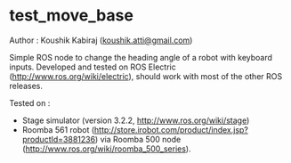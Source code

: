test_move_base
==============
Author : Koushik Kabiraj (koushik.atti@gmail.com)

Simple ROS node to change the heading angle of a robot with keyboard inputs. Developed and tested on ROS Electric (http://www.ros.org/wiki/electric), should work with most of the other ROS releases. 

Tested on :   
* Stage simulator (version 3.2.2, http://www.ros.org/wiki/stage)  
* Roomba 561 robot (http://store.irobot.com/product/index.jsp?productId=3881236) via Roomba 500 node (http://www.ros.org/wiki/roomba_500_series).
